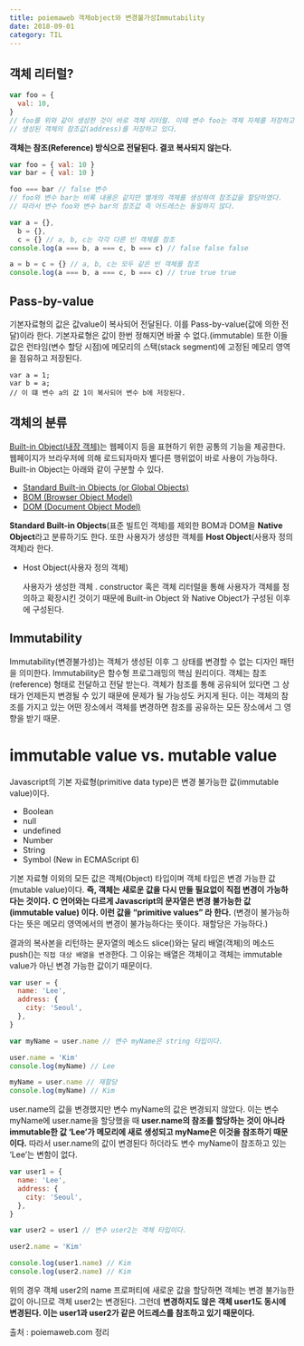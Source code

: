 ```yaml
---
title: poiemaweb 객체object와 변경불가성Immutability
date: 2018-09-01
category: TIL
---
```


## 객체 리터럴?

```javascript
var foo = {
  val: 10,
}
// foo를 위와 같이 생성한 것이 바로 객체 리터럴. 이때 변수 foo는 객체 자체를 저장하고 있는 것이 아니라
// 생성된 객체의 참조값(address)를 저장하고 있다.
```

**객체는 참조(Reference) 방식으로 전달된다. 결코 복사되지 않는다.**

```javascript
var foo = { val: 10 }
var bar = { val: 10 }

foo === bar // false 변수
// foo와 변수 bar는 비록 내용은 같지만 별개의 객체를 생성하여 참조값을 할당하였다.
// 따라서 변수 foo와 변수 bar의 참조값 즉 어드레스는 동일하지 않다.

var a = {},
  b = {},
  c = {} // a, b, c는 각각 다른 빈 객체를 참조
console.log(a === b, a === c, b === c) // false false false

a = b = c = {} // a, b, c는 모두 같은 빈 객체를 참조
console.log(a === b, a === c, b === c) // true true true
```

## Pass-by-value

기본자료형의 값은 값value이 복사되어 전달된다. 이를 Pass-by-value(값에 의한 전달)이라 한다. 기본자료형은 값이 한번 정해지면 바꿀 수 없다.(immutable) 또한 이들 값은 런타임(변수 할당 시점)에 메모리의 스택(stack segment)에 고정된 메모리 영역을 점유하고 저장된다.

```
var a = 1;
var b = a;
// 이 떄 변수 a의 값 1이 복사되어 변수 b에 저장된다.
```

## 객체의 분류

[Built-in Object(내장 객체)](https://poiemaweb.com/js-built-in-object)는 웹페이지 등을 표현하기 위한 공통의 기능을 제공한다. 웹페이지가 브라우저에 의해 로드되자마자 별다른 행위없이 바로 사용이 가능하다. Built-in Object는 아래와 같이 구분할 수 있다.

- [Standard Built-in Objects (or Global Objects)](https://poiemaweb.com/js-standard-built-in-objects)
- [BOM (Browser Object Model)](http://www.w3schools.com/js/js_window.asp)
- [DOM (Document Object Model)](https://poiemaweb.com/js-dom)

**Standard Built-in Objects**(표준 빌트인 객체)를 제외한 BOM과 DOM을 **Native Object**라고 분류하기도 한다. 또한 사용자가 생성한 객체를 **Host Object**(사용자 정의 객체)라 한다.

- Host Object(사용자 정의 객체)

  사용자가 생성한 객체 . constructor 혹은 객체 리터럴을 통해 사용자가 객체를 정의하고 확장시킨 것이기 때문에 Built-in Object 와 Native Object가 구성된 이후에 구성된다.

## Immutability

Immutability(변경불가성)는 객체가 생성된 이후 그 상태를 변경할 수 없는 디자인 패턴을 의미한다. Immutability은 함수형 프로그래밍의 핵심 원리이다. 객체는 참조(reference) 형태로 전달하고 전달 받는다. 객체가 참조를 통해 공유되어 있다면 그 상태가 언제든지 변경될 수 있기 때문에 문제가 될 가능성도 커지게 된다. 이는 객체의 참조를 가지고 있는 어떤 장소에서 객체를 변경하면 참조를 공유하는 모든 장소에서 그 영향을 받기 때문.

# immutable value vs. mutable value

Javascript의 기본 자료형(primitive data type)은 변경 불가능한 값(immutable value)이다.

- Boolean
- null
- undefined
- Number
- String
- Symbol (New in ECMAScript 6)

기본 자료형 이외의 모든 값은 객체(Object) 타입이며 객체 타입은 변경 가능한 값(mutable value)이다. **즉, 객체는 새로운 값을 다시 만들 필요없이 직접 변경이 가능하다는 것이다.** **C 언어와는 다르게 Javascript의 문자열은 변경 불가능한 값(immutable value) 이다. 이런 값을 “primitive values” 라 한다.** (변경이 불가능하다는 뜻은 메모리 영역에서의 변경이 불가능하다는 뜻이다. 재할당은 가능하다.)

결과의 복사본을 리턴하는 문자열의 메소드 slice()와는 달리 배열(객체)의 메소드 push()는 `직접 대상 배열을 변경`한다. 그 이유는 배열은 객체이고 객체는 immutable value가 아닌 변경 가능한 값이기 때문이다.

```javascript
var user = {
  name: 'Lee',
  address: {
    city: 'Seoul',
  },
}

var myName = user.name // 변수 myName은 string 타입이다.

user.name = 'Kim'
console.log(myName) // Lee

myName = user.name // 재할당
console.log(myName) // Kim
```

user.name의 값을 변경했지만 변수 myName의 값은 변경되지 않았다. 이는 변수 myName에 user.name을 할당했을 때 **user.name의 참조를 할당하는 것이 아니라 immutable한 값 ‘Lee’가 메모리에 새로 생성되고 myName은 이것을 참조하기 때문이다.** 따라서 user.name의 값이 변경된다 하더라도 변수 myName이 참조하고 있는 ‘Lee’는 변함이 없다.

```javascript
var user1 = {
  name: 'Lee',
  address: {
    city: 'Seoul',
  },
}

var user2 = user1 // 변수 user2는 객체 타입이다.

user2.name = 'Kim'

console.log(user1.name) // Kim
console.log(user2.name) // Kim
```

위의 경우 객체 user2의 name 프로퍼티에 새로운 값을 할당하면 객체는 변경 불가능한 값이 아니므로 객체 user2는 변경된다. 그런데 **변경하지도 않은 객체 user1도 동시에 변경된다. 이는 user1과 user2가 같은 어드레스를 참조하고 있기 때문이다.**

출처 : poiemaweb.com 정리
